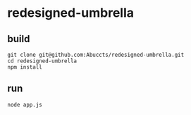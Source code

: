 # redesigned-umbrella

## build
```
git clone git@github.com:Abuccts/redesigned-umbrella.git
cd redesigned-umbrella
npm install
```

## run
```
node app.js
```